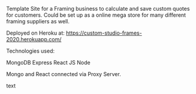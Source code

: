 Template Site for a Framing business to calculate and save custom quotes for customers. Could be set up as a online mega store for many different framing suppliers as well. 

Deployed on Heroku at: https://custom-studio-frames-2020.herokuapp.com/

Technologies used:

MongoDB
Express
React JS
Node

Mongo and React connected via Proxy Server.

text

